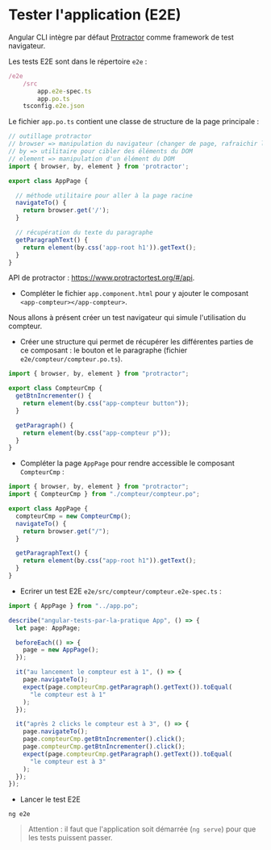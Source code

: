 # Tester l'application (E2E)

Angular CLI intègre par défaut [Protractor](https://www.protractortest.org/#/) comme framework de test navigateur.

Les tests E2E sont dans le répertoire `e2e` :

```ts
/e2e
    /src
        app.e2e-spec.ts
        app.po.ts
    tsconfig.e2e.json
```

Le fichier `app.po.ts` contient une classe de structure de la page principale :

```ts
// outillage protractor
// browser => manipulation du navigateur (changer de page, rafraichir la page, ...)
// by => utilitaire pour cibler des éléments du DOM
// element => manipulation d'un élément du DOM
import { browser, by, element } from 'protractor';

export class AppPage {

  // méthode utilitaire pour aller à la page racine
  navigateTo() {
    return browser.get('/');
  }

  // récupération du texte du paragraphe
  getParagraphText() {
    return element(by.css('app-root h1')).getText();
  }
}
```

API de protractor : https://www.protractortest.org/#/api.

* Compléter le fichier `app.component.html` pour y ajouter le composant `<app-compteur></app-compteur>`.

Nous allons à présent créer un test navigateur qui simule l'utilisation du compteur.

* Créer une structure qui permet de récupérer les différentes parties de ce composant : le bouton et le paragraphe (fichier `e2e/compteur/compteur.po.ts`).

```ts
import { browser, by, element } from "protractor";

export class CompteurCmp {
  getBtnIncrementer() {
    return element(by.css("app-compteur button"));
  }

  getParagraph() {
    return element(by.css("app-compteur p"));
  }
}
```

* Compléter la page `AppPage` pour rendre accessible le composant `CompteurCmp` :


```ts
import { browser, by, element } from "protractor";
import { CompteurCmp } from "./compteur/compteur.po";

export class AppPage {
  compteurCmp = new CompteurCmp();
  navigateTo() {
    return browser.get("/");
  }

  getParagraphText() {
    return element(by.css("app-root h1")).getText();
  }
}

```

* Ecrirer un test E2E `e2e/src/compteur/compteur.e2e-spec.ts` :

```ts
import { AppPage } from "../app.po";

describe("angular-tests-par-la-pratique App", () => {
  let page: AppPage;

  beforeEach(() => {
    page = new AppPage();
  });

  it("au lancement le compteur est à 1", () => {
    page.navigateTo();
    expect(page.compteurCmp.getParagraph().getText()).toEqual(
      "le compteur est à 1"
    );
  });

  it("après 2 clicks le compteur est à 3", () => {
    page.navigateTo();
    page.compteurCmp.getBtnIncrementer().click();
    page.compteurCmp.getBtnIncrementer().click();
    expect(page.compteurCmp.getParagraph().getText()).toEqual(
      "le compteur est à 3"
    );
  });
});
```

* Lancer le test E2E

```
ng e2e
```

> Attention : il faut que l'application soit démarrée (`ng serve`) pour que les tests puissent passer.